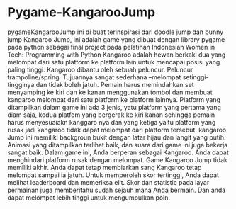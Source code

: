 # Pygame-KangarooJump
pygameKangarooJump ini di buat terinspirasi dari doodle jump dan bunny jump 
Kangaroo Jump, ini adalah game yang dibuat dengan library pygame pada python sebagai final project pada pelatihan Indonesian Women in Tech: Programming with Python 
Kangaroo adalah hewan berkaki dua yang melompat dari satu platform ke platform lain untuk mencapai posisi yang paling tinggi. Kangaroo dibantu oleh sebuah peluncur. Peluncur trampoline/spring. Tujuannya sangat sederhana –melompat setinggi-tingginya dan tidak boleh jatuh. Pemain harus memindahkan set menyamping ke kiri dan ke kanan menggunakan tombol dan membuat kangaroo melompat dari satu platform ke platform lainnya.
Platform yang ditampilkan dalam game ini ada 3 jenis, yatu platform yang pertama yang diam saja, kedua platfom yang bergerak ke kiri kanan sehingga pemain harus menyesuaiakn kanggaro nya dan yang ketiga yaitu platform yang rusak jadi kangaroo tidak dapat melompat dari platform tersebut. 
kangaroo Jump ini memiliki backgroun bukit dengan latar hijau dan langit yang putih. Animasi yang ditampilkan terlihat baik, dan suara dari game ini juga bekerja sangat baik. 
Dalam game ini, Anda berperan sebagai Kangaroo. Anda dapat menghindari platform rusak dengan melompat. 
Game Kangaroo Jump tidak memiliki akhir. Anda dapat tetap membiarkan sang Kangaroo tetap melompat sampai ia jatuh. Untuk memperoleh skor tertinggi, Anda dapat melihat leaderboard dan memeriksa elit. Skor dan statistic pada layar permainan juga memberitahu sudah sejauh mana Anda bermain. Dan anda dapat melompat lebih tinggi untuk mengumpulkan poin.

